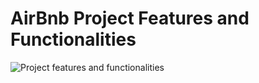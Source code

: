 # AirBnb Project Features and Functionalities

![Project features and functionalities](imimage.png)
